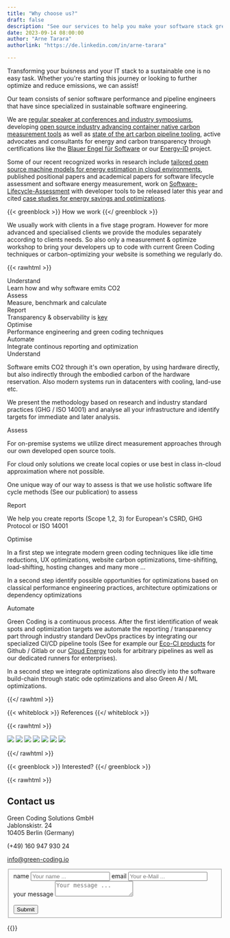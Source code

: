 ```yaml
---
title: "Why choose us?"
draft: false
description: "See our services to help you make your software stack greener"
date: 2023-09-14 08:00:00
author: "Arne Tarara"
authorlink: "https://de.linkedin.com/in/arne-tarara"

---
```


Transforming your buisness and your IT stack to a sustainable one is no easy task. Whether you're starting this journey or looking to further optimize and reduce emissions, we can assist!

Our team consists of senior software performance and pipeline engineers that have since specialized in sustainable software engineering.

We are [regular speaker at conferences and industry symposiums](/#nav-meetups), developing
[open source industry advancing container native carbon measurement tools](/projects/green-metrics-tool) as well as
[state of the art carbon pipeline tooling](/projects/eco-ci), active advocates and consultants for energy and carbon transparency
through certifications like the [Blauer Engel für Software](https://www.blauer-engel.de/de/produktwelt/ressourcen-und-energieeffiziente-softwareprodukte) or our [Energy-ID](/projects/energy-id) project.

Some of our recent recognized works in research include
[tailored open source machine models for energy estimation in cloud environments](/projects/cloud-energy), published positional
papers and academical papers for software lifecycle assessment and software energy measurement, work on
[Software-Lifecycle-Assessment](https://publication2023.bits-und-baeume.org/#book/38) with developer tools to be released later this year and cited
[case studies for energy savings and optimizations](/case-studies).




{{< greenblock >}}
How we work
{{</ greenblock >}}

We usually work with clients in a five stage program. However for more advanced and specialised clients we provide the modules separately according to clients needs.
So also only a measurement & optimize workshop to bring your developers up to code with current Green Coding techniques or carbon-optimizing your website is something we regularly do. 


{{< rawhtml >}}
<div class="ui five stackable steps">
  <div class="step">
    <i class="graduation icon"></i>
    <div class="content">
      <div class="title">Understand</div>
       <div class="description">Learn how and why software emits CO2</div>
    </div>
  </div>
  <div class="step">
    <i class="calculator icon"></i>
    <div class="content">
      <div class="title">Assess</div>
       <div class="description">Measure, benchmark and calculate</div>
    </div>
  </div>
  <div class="step">
    <i class="edit icon"></i>
    <div class="content">
      <div class="title">Report</div>
       <div class="description">Transparency & observability is <u>key</u></div>
    </div>
  </div>
  <div class="step">
    <i class="tachometer alternate icon"></i>
    <div class="content">
      <div class="title">Optimise</div>
      <div class="description">Performance engineering and green coding techniques</div>
    </div>
  </div>
  <div class="step">
    <i class="robot icon"></i>
    <div class="content">
      <div class="title">Automate</div>
      <div class="description">Integrate continous reporting and optimization </div>
    </div>
  </div>
</div>


<div class="ui icon message">
  <i class="graduation icon"></i>
  <div class="content">
    <div class="header">
      Understand
    </div>
    <p>Software emits CO2 through it's own operation, by using hardware directly, but also indirectly through the embodied carbon of the hardware reservation. Also modern systems run in datacenters with cooling, land-use etc. </p>
    <p>We present the methodology based on research and industry standard practices (GHG / ISO 14001) and analyse all your infrastructure and identify targets for immediate and later analysis.</p>
  </div>
</div>

<div class="ui icon message">
  <i class="calculator icon"></i>
  <div class="content">
    <div class="header">
      Assess
    </div>
    <p>For on-premise systems we utilize direct measurement approaches through our own developed open source tools.</p>
    <p>For cloud only solutions we create local copies or use best in class in-cloud approximation where not possible.</p>
    <p>One unique way of our way to assess is that we use holistic software life cycle methods (See our publication) to assess</p>
  </div>
</div>

<div class="ui icon message">
  <i class="edit icon"></i>
  <div class="content">
    <div class="header">Report
    </div>
    <p>We help you create reports (Scope 1,2, 3) for European's CSRD, GHG Protocol or ISO 14001</p>
  </div>
</div>

<div class="ui icon message">
  <i class="tachometer alternate icon"></i>
  <div class="content">
    <div class="header">Optimise
    </div>
    <p>In a first step we integrate modern green coding techniques like idle time reductions, UX optimizations, website carbon optimizations, time-shifiting, load-shifting, hosting changes and many more ...</p>
    <p>In a second step identify possible opportunities for optimizations based on classical performance engineering practices, architecture optimizations or dependency optimizations</p>
  </div>
</div>

<div class="ui icon message">
  <i class="robot icon"></i>
  <div class="content">
    <div class="header">Automate
    </div>
    <p>Green Coding is a continuous process. After the first identification of weak spots and optimization targets we automate the reporting / transparency part through industry standard DevOps practices by integrating our specialized CI/CD pipeline tools (See for example our <a href="/projects/eco-ci/">Eco-CI products</a> for Github / Gitlab or our <a href="/projects/cloud-energy/">Cloud Energy</a> tools for arbitrary pipelines as well as our dedicated runners for enterprises).</p>
    <p>In a second step we integrate optimizations also directly into the software build-chain through static ode optimizations and also Green AI / ML optimizations.</p>
  </div>
</div>

{{</ rawhtml >}}

{{< whiteblock >}}
References
{{</ whiteblock >}}

{{< rawhtml >}}
<div class="data-content-three">
    <img src="/img/references/axel-springer-logo.webp">
    <img src="/img/references/wbs-coding-school-logo.webp">
    <a href="https://sdialliance.org"><img src="/img/references/sdia-logo.webp"></a>
    <img src="/img/references/bits-und-baeume-logo.webp">
    <img src="/img/references/ironhack.webp">
    <a href="https://fosdem.org/2023/schedule/track/energy/"><img src="/img/references/fosdem-2023.webp"></a>
    <a href="https://www.arbeitsagentur.de/vor-ort/it-systemhaus/vorstellung"><img src="/img/references/ba-it-systemhaus.webp"></a>
</div>

{{</ rawhtml >}}


{{< greenblock >}}
Interested?
{{</ greenblock >}}

{{< rawhtml >}}

<div id="services-contact-us">
    <div id="contactinfo">
        <h2 class="titlecontact">Contact us</h2>
        <p>Green Coding Solutions GmbH<br>
            Jablonskistr. 24<br>
        10405 Berlin (Germany)</p>
        <p>(+49) 160 947 930 24</p>
        <p><a href="mailto:info@green-coding.io">info@green-coding.io</a></p>
        <div class="media">
            <a href="https://www.linkedin.com/company/green-coding-berlin">
                <div class="t-linkedin"></div>
            </a>
            <a href="mailto:info@green-coding.io"><div class="t-mail"></div></a>
        </div>
    </div>
    <form id="formulario" action="https://submit-form.com/M3XrdBO9" method="post" data-static-form-name="contact">
        <fieldset>
            <div class="first">
                <label class="data-form" for="nameform">name</label>
                <input type="text" name="name" id="nameform" value="" placeholder="Your name ...">
                <label class="data-form" for="emailform">email</label>
                <input type="text" name="email" id="emailform" value="" placeholder="Your e-Mail ...">
            </div>
            <div>
                <label class="data-form" for="messageform">your message</label>
                <textarea name="message" id="messageform" placeholder="Your message ..."></textarea>
            </div>
            <div>
                <label class="data-form" for="messagesubmit">&nbsp;</label>
                <div id="messagesubmit-container" class="btn-one">
                    <input id="messagesubmit" type="submit" name="submit" value="Submit">
                </div>
            </div>
        </fieldset>
    </form>
</div>
{{</ rawhtml >}}


